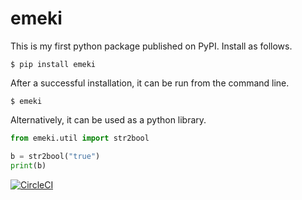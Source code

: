 # emeki

This is my first python package published on PyPI.
Install as follows.

```
$ pip install emeki
```

After a successful installation, it can be run from
the command line.

```
$ emeki
```

Alternatively, it can be used as a python library.

```python
from emeki.util import str2bool

b = str2bool("true")
print(b)
```

[![CircleCI](https://circleci.com/gh/chbauman/emeki.svg?style=svg)](https://circleci.com/gh/chbauman/emeki)
